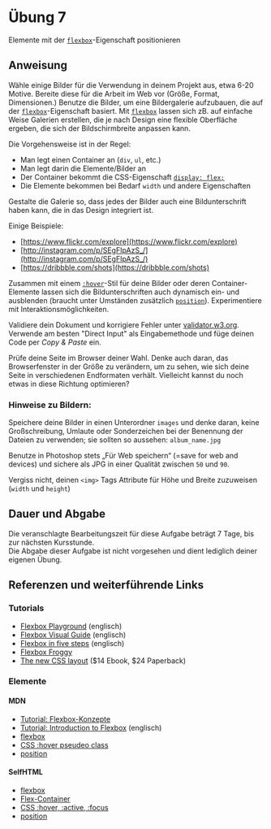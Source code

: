 # Übung 7

Elemente mit der [`flexbox`](https://wiki.selfhtml.org/wiki/CSS/Eigenschaften/Flexbox)-Eigenschaft positionieren


## Anweisung

Wähle einige Bilder für die Verwendung in deinem Projekt aus, etwa 6-20 Motive. Bereite diese für die Arbeit im Web vor (Größe, Format, Dimensionen.) Benutze die Bilder, um eine Bildergalerie aufzubauen, die auf der [`flexbox`](https://wiki.selfhtml.org/wiki/CSS/Eigenschaften/Flexbox)-Eigenschaft basiert. Mit [`flexbox`](https://wiki.selfhtml.org/wiki/CSS/Eigenschaften/Flexbox) lassen sich zB. auf einfache Weise Galerien erstellen, die je nach Design eine flexible Oberfläche ergeben, die sich der Bildschirmbreite anpassen kann.

Die Vorgehensweise ist in der Regel:

- Man legt einen Container an (`div`, `ul`, etc.)
- Man legt darin die Elemente/Bilder an
- Der Container bekommt die CSS-Eigenschaft [`display: flex;`](https://wiki.selfhtml.org/wiki/CSS/Tutorials/Flexbox/Flex-Container)
- Die Elemente bekommen bei Bedarf `width` und andere Eigenschaften

Gestalte die Galerie so, dass jedes der Bilder auch eine Bildunterschrift haben kann, die in das Design integriert ist.

Einige Beispiele:

- [https://www.flickr.com/explore](https://www.flickr.com/explore)
- [http://instagram.com/p/SEgFIpAzS_/](http://instagram.com/p/SEgFIpAzS_/)
- [https://dribbble.com/shots](https://dribbble.com/shots)

Zusammen mit einem [`:hover`](https://wiki.selfhtml.org/wiki/CSS/Selektoren/Pseudoklasse/hover,_active,_focus)-Stil für deine Bilder oder deren Container-Elemente lassen sich die Bildunterschriften auch dynamisch ein- und ausblenden (braucht unter Umständen zusätzlich [`position`](https://wiki.selfhtml.org/wiki/CSS/Eigenschaften/Positionierung/position)). Experimentiere mit Interaktionsmöglichkeiten.

Validiere dein Dokument und korrigiere Fehler unter [validator.w3.org](http://validator.w3.org/). Verwende am besten "Direct Input" als Eingabemethode und füge deinen Code per *Copy & Paste* ein.

Prüfe deine Seite im Browser deiner Wahl. Denke auch daran, das Browserfenster in der Größe zu verändern, um zu sehen, wie sich deine Seite in verschiedenen Endformaten verhält. Vielleicht kannst du noch etwas in diese Richtung optimieren?


### Hinweise zu Bildern:

Speichere deine Bilder in einen Unterordner `images` und denke daran, keine Großschreibung, Umlaute oder Sonderzeichen bei der Benennung der Dateien zu verwenden; sie sollten so aussehen: `album_name.jpg`

Benutze in Photoshop stets „Für Web speichern“ (=save for web and devices) und sichere als JPG in einer Qualität zwischen `50` und `90`.

Vergiss nicht, deinen `<img>` Tags Attribute für Höhe und Breite zuzuweisen (`width` und `height`)


## Dauer und Abgabe

Die veranschlagte Bearbeitungszeit für diese Aufgabe beträgt 7 Tage, bis zur nächsten Kursstunde.  
Die Abgabe dieser Aufgabe ist nicht vorgesehen und dient lediglich deiner eigenen Übung.

## Referenzen und weiterführende Links

### Tutorials

- [Flexbox Playground](https://coding.imweb.io/demo/flex/) (englisch)  
- [Flexbox Visual Guide](https://scotch.io/tutorials/a-visual-guide-to-css3-flexbox-properties) (englisch)  
- [Flexbox in five steps](https://webdesignerwall.com/tutorials/master-css-flexbox-5-simple-steps) (englisch)  
- [Flexbox Froggy](https://flexboxfroggy.com/#de)  
- [The new CSS layout](https://abookapart.com/products/the-new-css-layout) ($14 Ebook, $24 Paperback)  

### Elemente

#### MDN

- [Tutorial: Flexbox-Konzepte](https://developer.mozilla.org/de/docs/Web/CSS/CSS_Flexible_Box_Layout/Grundlegende_Konzepte_der_Flexbox)
- [Tutorial: Introduction to Flexbox](https://developer.mozilla.org/en-US/docs/Learn/CSS/CSS_layout/Flexbox) (englisch)
- [flexbox](https://developer.mozilla.org/de/docs/Web/CSS/CSS_Flexible_Box_Layout)
- [CSS :hover pseudeo class](https://developer.mozilla.org/de/docs/Web/CSS/:hover)
- [position](https://developer.mozilla.org/de/docs/Web/CSS/position)

#### SelfHTML

- [flexbox](https://wiki.selfhtml.org/wiki/CSS/Eigenschaften/Flexbox)
- [Flex-Container](https://wiki.selfhtml.org/wiki/CSS/Tutorials/Flexbox/Flex-Container)
- [CSS :hover, :active, :focus](https://wiki.selfhtml.org/wiki/CSS/Selektoren/Pseudoklasse/hover,_active,_focus)
- [position](https://wiki.selfhtml.org/wiki/CSS/Eigenschaften/Positionierung/position)
